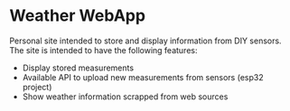 # Weather WebApp
Personal site intended to store and display information from DIY sensors. The site is intended to have the following features:
- Display stored measurements
- Available API to upload new measurements from sensors (esp32 project)
- Show weather information scrapped from web sources
